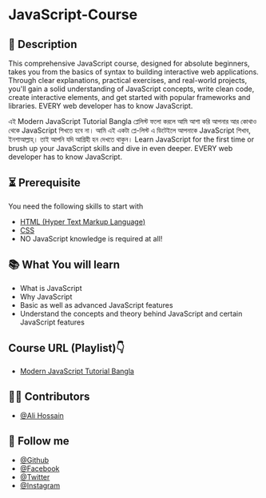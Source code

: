 # JavaScript-Course

## 📝 Description
This comprehensive JavaScript course, designed for absolute beginners, takes you from the basics of syntax to building interactive web applications. Through clear explanations, practical exercises, and real-world projects, you'll gain a solid understanding of JavaScript concepts, write clean code, create interactive elements, and get started with popular frameworks and libraries. EVERY web developer has to know JavaScript.

এই Modern JavaScript Tutorial Bangla প্লেলিস্ট ফলো করলে আমি আশা করি আপনার আর কোথাও থেকে JavaScript শিখতে হবে না। আমি এই একটা প্লে-লিস্ট এ ডিটেইলে আপনাকে JavaScript শিখাব, ইনশাআল্লাহ্‌। তাই আপনি যদি আগ্রিহী হন দেখতে থাকুন। Learn JavaScript for the first time or brush up your JavaScript skills and dive in even deeper. EVERY web developer has to know JavaScript.

## ⏳ Prerequisite
You need the following skills to start with
- [HTML (Hyper Text Markup Language)](https://youtu.be/BSvo4i5t-Kg)
- [CSS](https://youtu.be/Kb76Pw2mGpE?si=oVvAX4xaypHtHDk8)
- NO JavaScript knowledge is required at all!

## 📚 What You will learn
- What is JavaScript
- Why JavaScript
- Basic as well as advanced JavaScript features
- Understand the concepts and theory behind JavaScript and certain JavaScript features



## Course URL (Playlist)👇
 - [Modern JavaScript Tutorial Bangla](https://www.youtube.com/watch?v=KKr5_o4WA_Q)


## 🧑‍💻 Contributors
- [@Ali Hossain](https://github.com/shovoalways/)


## 🥰 Follow me
- [@Github](https://github.com/shovoalways/) 
- [@Facebook](https://facebook.com/shovoalways/) 
- [@Twitter](https://twitter.com/shovoalways/) 
- [@Instagram](https://instagram.com/shovoalways/) 
